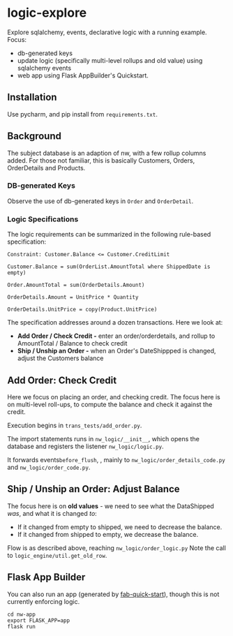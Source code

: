 # logic-explore

Explore sqlalchemy, events, declarative logic with a running example.   Focus:
* db-generated keys
* update logic (specifically multi-level rollups and old value)
using sqlalchemy events
* web app using Flask AppBuilder's Quickstart.

## Installation
Use pycharm, and pip install from `requirements.txt`.

## Background
The subject database is an adaption of nw,
with a few rollup columns added.
For those not familiar, this is basically
Customers, Orders, OrderDetails and Products.

### DB-generated Keys
Observe the use of db-generated keys in `Order`
and `OrderDetail`.

### Logic Specifications
The logic requirements can be summarized in the
following rule-based specification:
```
Constraint: Customer.Balance <= Customer.CreditLimit

Customer.Balance = sum(OrderList.AmountTotal where ShippedDate is empty)

Order.AmountTotal = sum(OrderDetails.Amount)

OrderDetails.Amount = UnitPrice * Quantity

OrderDetails.UnitPrice = copy(Product.UnitPrice)
```
The specification addresses around a
dozen transactions.  Here we look at:
* **Add Order / Check Credit -** enter an order/orderdetails,
and rollup to AmountTotal / Balance to check credit
* **Ship / Unship an Order -** when an Order's DateShippped
is changed, adjust the Customers balance

## Add Order: Check Credit

Here we focus on placing an
order, and checking credit. The focus here
is on multi-level roll-ups, to compute
the balance and check it against the credit.

Execution begins in `trans_tests/add_order.py`.

The import statements runs in `nw_logic/__init__`,
which opens the database and
registers the listener `nw_logic/logic.py`.

It forwards events`before_flush`, , mainly  to `nw_logic/order_details_code.py` and
`nw_logic/order_code.py`.

## Ship / Unship an Order: Adjust Balance

The focus here is on **old values** - we need
to see what the DataShipped *was*, and
what it is changed *to*:
* If it changed from empty to shipped, we need to decrease the balance.
* If it changed from shipped to empty, we decrease the balance.

Flow is as described above, reaching `nw_logic/order_logic.py`
Note the call to `logic_engine/util.get_old_row`.

## Flask App Builder
You can also run an app (generated by [fab-quick-start](https://github.com/valhuber/fab-quick-start/wiki)), though this is not currently enforcing logic.

```
cd nw-app
export FLASK_APP=app
flask run
```

